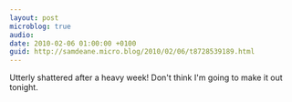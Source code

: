 ```yaml
---
layout: post
microblog: true
audio: 
date: 2010-02-06 01:00:00 +0100
guid: http://samdeane.micro.blog/2010/02/06/t8728539189.html
---
```

Utterly shattered after a heavy week! Don't think I'm going to make it out tonight.

